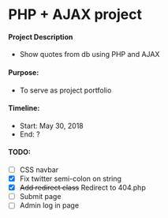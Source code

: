 # PHP + AJAX project

#### Project Description
- Show quotes from db using PHP and AJAX

#### Purpose:
- To serve as project portfolio

#### Timeline:
- Start: May 30, 2018
- End: ?

#### TODO:
- [ ] CSS navbar
- [x] Fix twitter semi-colon on string
- [x] ~~Add redirect class~~ Redirect to 404.php
- [ ] Submit page
- [ ] Admin log in page
